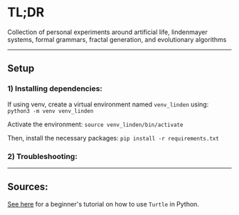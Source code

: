 # TL;DR
Collection of personal experiments around artificial life, lindenmayer systems, formal grammars, fractal generation, and evolutionary algorithms

---

## Setup

### 1) Installing dependencies:

If using venv, create a virtual environment named `venv_linden` using:
`python3 -m venv venv_linden`

Activate the environment: 
`source venv_linden/bin/activate`

Then, install the necessary packages: 
`pip install -r requirements.txt`

### 2) Troubleshooting:

---

## Sources:

[See here](https://realpython.com/beginners-guide-python-turtle/) for a beginner's tutorial on how to use `Turtle` in Python.
